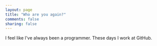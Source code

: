 ```yaml
---
layout: page
title: "Who are you again?"
comments: false
sharing: false
---
```


I feel like I've always been a programmer.  These days I work at GitHub.
